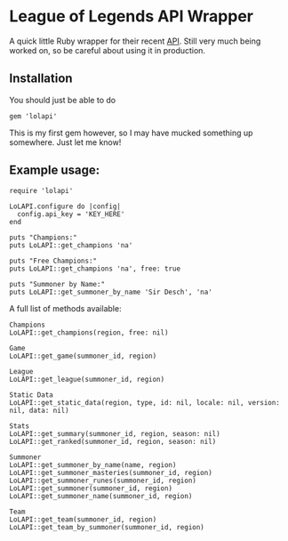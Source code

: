 # League of Legends API Wrapper

A quick little Ruby wrapper for their recent [API](https://developer.riotgames.com). Still very much being worked on, so be careful about using it in production.

## Installation

You should just be able to do

  	gem 'lolapi'

This is my first gem however, so I may have mucked something up somewhere. Just let me know!

## Example usage:

	require 'lolapi'

	LoLAPI.configure do |config|
	  config.api_key = 'KEY_HERE'
	end

	puts "Champions:"
	puts LoLAPI::get_champions 'na'

	puts "Free Champions:"
	puts LoLAPI::get_champions 'na', free: true

	puts "Summoner by Name:"
	puts LoLAPI::get_summoner_by_name 'Sir Desch', 'na'

A full list of methods available:

  	Champions
	LoLAPI::get_champions(region, free: nil)

	Game
	LoLAPI::get_game(summoner_id, region)

	League
   	LoLAPI::get_league(summoner_id, region)

  	Static Data
   	LoLAPI::get_static_data(region, type, id: nil, locale: nil, version: nil, data: nil)

  	Stats
	LoLAPI::get_summary(summoner_id, region, season: nil)
	LoLAPI::get_ranked(summoner_id, region, season: nil)

  	Summoner
	LoLAPI::get_summoner_by_name(name, region)
	LoLAPI::get_summoner_masteries(summoner_id, region)
	LoLAPI::get_summoner_runes(summoner_id, region)
	LoLAPI::get_summoner(summoner_id, region)
	LoLAPI::get_summoner_name(summoner_id, region)

  	Team
	LoLAPI::get_team(summoner_id, region)
	LoLAPI::get_team_by_summoner(summoner_id, region)
